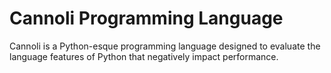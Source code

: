 # Cannoli Programming Language
Cannoli is a Python-esque programming language designed to evaluate the
language features of Python that negatively impact performance.
